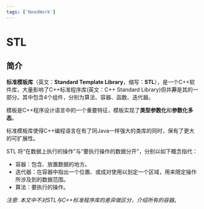 ```yaml
---
tags: ['NeedWork']
---
```


# STL

## 简介

**标准模板库**（英文：**Standard Template Library**，缩写：**STL**），是一个C++软件库，大量影响了C++标准程序库(英文：C++ Standard Library)但并**非**是其的一部分。其中包含4个组件，分别为算法、容器、函数、迭代器。

模板是C++程序设计语言中的一个重要特征，模板实现了**类型参数化**和**参数化多态**。

标准模板库使得C++编程语言在有了同Java一样强大的类库的同时，保有了更大的可扩展性。

STL 将“在数据上执行的操作”与“要执行操作的数据分开”，分别以如下概念指代：
* 容器：包含、放置数据的地方。
* 迭代器：在容器中指出一个位置、或成对使用以划定一个区域，用来限定操作所涉及到的数据范围。
* 算法：要执行的操作。

*注意: 本文中不对STL与C++标准程序库的差异做区分，介绍所有的容器*。

